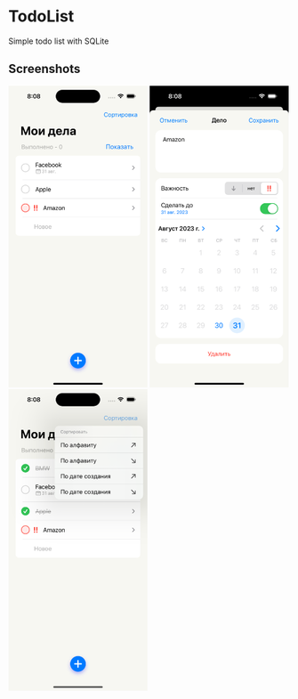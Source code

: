 # TodoList
Simple todo list with SQLite

## Screenshots

  <img src="./Screenshots/Simulator Screenshot - iPhone 14 Pro - 2023-08-30 at 20.08.05.png" width="250">     <img src="./Screenshots/Simulator Screenshot - iPhone 14 Pro - 2023-08-30 at 20.08.14.png" width="250">     <img src="./Screenshots/Simulator Screenshot - iPhone 14 Pro - 2023-08-30 at 20.08.39.png" width="250">
